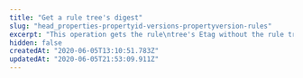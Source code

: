 ```yaml
---
title: "Get a rule tree's digest"
slug: "head_properties-propertyid-versions-propertyversion-rules"
excerpt: "This operation gets the rule\ntree's Etag without the rule tree object. Ordinarily when you\n[get a rule tree](#getpropertyversionrules), the response\nincludes a large rule tree object. As discussed in\n[Concurrency control](doc:concurrency-control), it\nincludes a top-level `etag` data digest to use when\n[writing back the data](#putpropertyversionrules). Use this\noperation if you simply want to get the `Etag` as a header\nwithout the data."
hidden: false
createdAt: "2020-06-05T13:10:51.783Z"
updatedAt: "2020-06-05T21:53:09.911Z"
---
```

